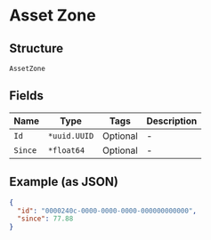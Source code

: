 
# Asset Zone

## Structure

`AssetZone`

## Fields

| Name | Type | Tags | Description |
|  --- | --- | --- | --- |
| `Id` | `*uuid.UUID` | Optional | - |
| `Since` | `*float64` | Optional | - |

## Example (as JSON)

```json
{
  "id": "0000240c-0000-0000-0000-000000000000",
  "since": 77.88
}
```

